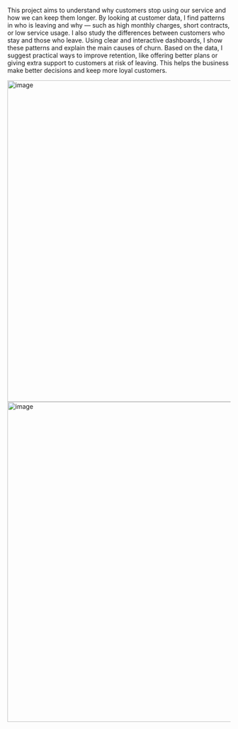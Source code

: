 This project aims to understand why customers stop using our service and how we can keep them longer. By looking at customer data, I find patterns in who is leaving and why — such as high monthly charges, short contracts, or low service usage. I also study the differences between customers who stay and those who leave. Using clear and interactive dashboards, I show these patterns and explain the main causes of churn. Based on the data, I suggest practical ways to improve retention, like offering better plans or giving extra support to customers at risk of leaving. This helps the business make better decisions and keep more loyal customers.

<img width="1299" height="726" alt="image" src="https://github.com/user-attachments/assets/56718ae9-ff96-40fe-ae6d-d57149cdcd77" />
<img width="1297" height="723" alt="image" src="https://github.com/user-attachments/assets/5dd1bea8-ffad-44db-b618-65a95b5c9344" />
